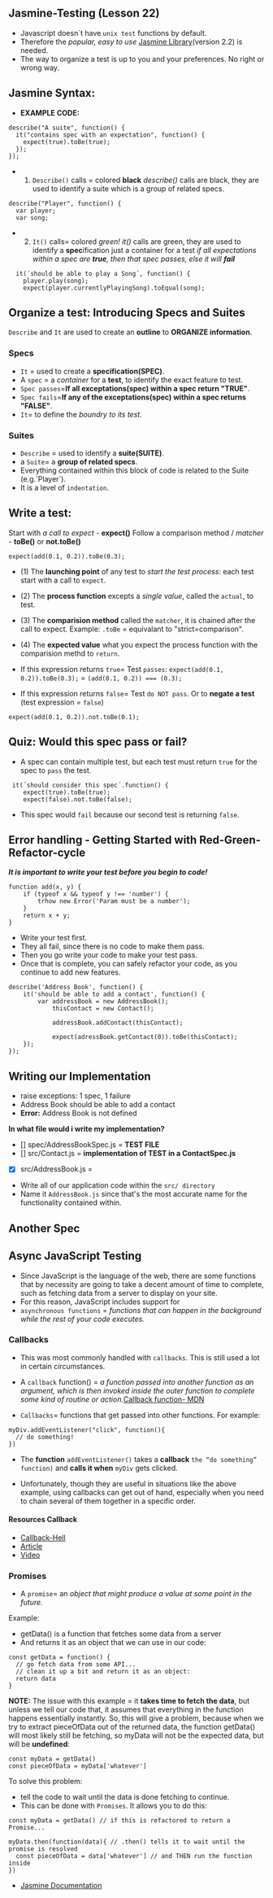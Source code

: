 ## Jasmine-Testing (Lesson 22)
- Javascript doesn´t have `unix test` functions by default. 
- Therefore the _popular, easy to use_ [Jasmine Library](https://jasmine.github.io/)(version 2.2) is needed.
- The way to organize a test is up to you and your preferences. No right or wrong way.

## Jasmine Syntax:
- __EXAMPLE CODE:__
```
describe("A suite", function() {
  it("contains spec with an expectation", function() {
    expect(true).toBe(true);
  });
});
```
- 1) `Describe()` calls = colored __black__
_describe()_ calls are black, they are used to identify a suite which is a group of related specs.
```
describe("Player", function() {
  var player;
  var song;
```
- 2) `It()` calls= colored _green!_
_it()_ calls are green, they are used to identify a **spec**ification
                        just a container for a test
                        _if all expectations within a spec are **true**, then that spec passes, else it will **fail**_
```
  it(´should be able to play a Song´, function() {
    player.play(song);
    expect(player.currentlyPlayingSong).toEqual(song);
```
## Organize a test: Introducing Specs and Suites
`Describe` and `It` are used to create an __outline__ to __ORGANIZE information__.

### Specs 
- `It` = used to create a __specification(SPEC)__. 
- A `spec` = a _container_ for a __test__, to identify the exact feature to test.
-  `Spec passes`=__If all exceptations(spec) within a spec return "TRUE"__.
-  `Spec fails`=__If any of the exceptations(spec) within a spec returns "FALSE"__.
- `It`= to define the _boundry to its test._

### Suites 
- `Describe` = used to identify a __suite(SUITE)__. 
- a `Suite`= a __group of related specs__.
- Everything contained within this block of code is related to the Suite (e.g.´Player´).
- It is a level of `indentation`.

## Write a test:
Start with _a call to expect_ - **expect()**
Follow a comparison method / _matcher_ - **toBe()** or **not.toBe()**

`expect(add(0.1, 0.2)).toBe(0.3);`

- (1) The __launching point__ of any test to _start the test process_: each test start with a call to `expect`. 
- (2) The __process function__ excepts a _single value_, called the `actual`, to test.
- (3) The __comparision method__ called the `matcher`, it is chained after the call to expect. 
      Example: `.toBe` = equivalant to "strict=comparison".
- (4) The __expected value__ what you expect the process function with the comparision methd to `return`.


- If this expression returns `true`= Test `passes`:
`expect(add(0.1, 0.2)).toBe(0.3);`
= `(add(0.1, 0.2)) === (0.3);` 

- If this expression returns `false`= Test `do NOT pass`. 
Or to __negate a test__ (test expression = `false`)
```
expect(add(0.1, 0.2)).not.toBe(0.1);
```
## Quiz: Would this spec pass or fail?
- A spec can contain multiple test, but each test must return `true` for the spec to `pass` the test.
```
 it(´should consider this spec´.function() {
    expect(true).toBe(true);
    expect(false).not.toBe(false); 
```
- This spec would `fail` because our second test is returning `false`.

## Error handling - Getting Started with Red-Green-Refactor-cycle
_**It is important to write your test before you begin to code!**_

```
function add(x, y) {
    if (typeof x && typeof y !== 'number') {
        trhow new Error('Param must be a number');
    }
    return x + y;
}
```
- Write your test first.
- They all fail, since there is no code to make them pass.
- Then you go write your code to make your test pass.
- Once that is complete, you can safely refactor your code, as you continue to add new features.

```
describe('Address Book', function() {
	it('should be able to add a contact', function() {
		var addressBook = new AddressBook();
			thisContact = new Contact();

			addressBook.addContact(thisContact);

			expect(adressBook.getContact(0)).toBe(thisContact);
	}); 
});
```
## Writing our Implementation
- raise exceptions: 1 spec, 1 failure
- Address Book should be able to add a contact
- __Error:__ Address Book is not defined

__In what file would i write my implementation?__
- [] spec/AddressBookSpec.js = __TEST FILE__
- [] src/Contact.js          = __implementation of TEST in a ContactSpec.js__
- [x] src/AddressBook.js     = 

 - Write all of our application code within the `src/ directory` 
 - Name it `AddressBook.js` since that's the most accurate name for the functionality contained within.

## Another Spec

## Async JavaScript Testing
- Since JavaScript is the language of the web, there are some functions that by necessity are going to take a decent amount of time to complete, such as fetching data from a server to display on your site. 
- For this reason, JavaScript includes support for 
- `asynchronous functions` = _functions that can happen in the background while the rest of your code executes._

### Callbacks
- This was most commonly handled with `callbacks`. This is still used a lot in certain circumstances.
- A `callback` function() = _a function passed into another function as an argument, which is then invoked inside the outer function to complete some kind of routine or action._[Callback function- MDN](https://developer.mozilla.org/en-US/docs/Glossary/Callback_function)

- `Callbacks`= functions that get passed into other functions. 
For example:
```
myDiv.addEventListener("click", function(){
  // do something!
})
```
- The __function__ `addEventListener()` takes a __callback__ `the “do something” function)` and __calls it when__ `myDiv` gets clicked.

- Unfortunately, though they are useful in situations like the above example, using callbacks can get out of hand, especially when you need to chain several of them together in a specific order. 

#### Resources Callback
- [Callback-Hell](http://callbackhell.com/)
- [Article](https://github.com/maxogden/art-of-node#callbacks)
- [Video](https://www.youtube.com/watch?v=QRq2zMHlBz4)

### Promises
- A `promise`= an _object that might produce a value at some point in the future._ 

Example:
- getData() is a function that fetches some data from a server 
- And returns it as an object that we can use in our code:
```
const getData = function() {
  // go fetch data from some API...
  // clean it up a bit and return it as an object:
  return data
}
``` 
__NOTE:__ The issue with this example = it  __takes time to fetch the data__, but unless we tell our code that, it assumes that everything in the function happens essentially instantly. 
So, this will give a problem, because when we try to extract pieceOfData out of the returned data, the function getData() will most likely still be fetching, so myData will not be the expected data, but will be __undefined__:
```
const myData = getData()
const pieceOfData = myData['whatever']
```
To solve this problem:
- tell the code to wait until the data is done fetching to continue. 
- This can be done with `Promises`. It allows you to do this:
```
const myData = getData() // if this is refactored to return a Promise...

myData.then(function(data){ // .then() tells it to wait until the promise is resolved
  const pieceOfData = data['whatever'] // and THEN run the function inside
})
```
- [Jasmine Documentation](https://jasmine.github.io/2.1/introduction.html)



















